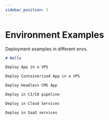 ```yaml
---
sidebar_position: 3
---
```


# Environment Examples

Deployment examples in different envs.

```md title="docs/hello.md"
# Hello

Deploy App in a VPS

Deploy Containerized App in a VPS

Deploy Headless CMS App

Deploy in CI/CD pipeline

Deploy in Cloud Services

Deploy in SaaS services
```
